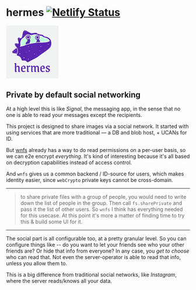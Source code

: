 # hermes [![Netlify Status](https://api.netlify.com/api/v1/badges/f66ada49-9361-4e73-abee-1d538e3b59a3/deploy-status)](https://app.netlify.com/sites/ssc-hermes/deploys)

<div>
    <img style="width: 15vw" src="./hermes_logo_edit.png" alt="Hermes logo"
        title="Hermes logo"
    >
</div>

## Private by default social networking
At a high level this is like *Signal*, the messaging app, in the sense that no one is able to read your messages except the recipients.

This project is designed to share images via a social network. It started with using services that are more traditional — a DB and blob host, + UCANs for ID.

But [wnfs](https://guide.fission.codes/developers/webnative/file-system-wnfs) already has a way to do read permissions on a per-user basis, so we can e2e encrypt *everything*. It's kind of interesting because it's all based on decryption capabilities instead of access control.

And `wnfs` gives us a common backend / ID-source for users, which makes identity easier, since `webCrypto` private keys cannot be cross-domain.

--------------

> to share private files with a group of people, you would need to write down the list of people in the group. Then call `fs.sharePrivate` and pass it the list of other users.
So `wnfs` I think has everything needed for this usecase. At this point it's more a matter of finding time to try this & build some UI for it.

-----------------

The social part is all configurable too, at a pretty granular level. So you can configure things like -- do you want to let your friends see who your other friends are? Or hide that info from everyone? In any case, you *get to choose* who can read that. Not even the server-operator is able to read that info, unless you allow them to.

This is a big difference from traditional social networks, like *Instagram*, where the server reads/knows all your data.
